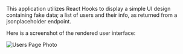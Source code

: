 This application utilizes React Hooks to display a simple UI design containing fake data; a list of users and their info, as returned from a jsonplaceholder endpoint.

Here is a screenshot of the rendered user interface:

![Users Page Photo](/users-display.png)
